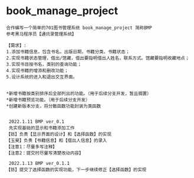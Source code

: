 # book_manage_project

    合作编写一个简单的701图书管理系统 book_manage_project 简称BMP
    参考黑马程序员【通讯录管理系统】
		
    【需求】:
    1.添加书籍信息，包含书名，出版日期，书籍分类，书籍状态；
    2.实现书籍状态管理，借出/馆藏，借出要指明借出人姓名，联系方式。馆藏要指明收藏地点；
    3.实现书目按书名，类别的查询功能；
    4.实现书籍的增添和删改功能；
    5.设计系统的进入和退出交互界面。
    

    *新增书籍按类别排序后全部列出的功能。（用于后续分支开发，暂且搁置）
    *新增书籍预览功能。（用于后续分支开发）
    *创建新版本分支，将分散函数功能封装为类函数


     2022.1.11 BMP ver_0.1
     先实现基础的显示和书籍添加工作
    【铄】负责【显示界面的设计】和【选择函数】的实现
    【玉昊】负责【书籍信息】和【借出人信息】的录入
    【注意1：尽量多写注释】
    【注意2：提交时尽量写清楚改动内容】

     2022.1.13 BMP ver_0.1.1
    【铄】提交了选择函数的实现功能，下一步继续修正【选择函数】的实现

